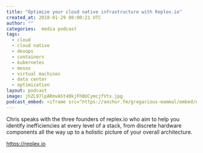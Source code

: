 ```yaml
---
title: "Optimize your cloud native infrastructure with Replex.io"
created_at: 2018-01-29 08:00:21 UTC
author: ""
categories:  media podcast
tags:
  - cloud
  - cloud native
  - devops
  - containers
  - kubernetes
  - mesos
  - virtual machines
  - data center
  - optimization
layout: podcast
image: jhZL97lpARmvASt40kjFhBUCymcjfVtx.jpg
podcast_embed: <iframe src="https://anchor.fm/gregarious-mammal/embed/episodes/Optimize-your-cloud-native-infrastructure-with-Replex-io-e14p5t" height="102px" width="400px" frameborder="0" scrolling="no"></iframe>
---
```


Chris speaks with the three founders of replex.io who aim to help you identify inefficiencies at every level of a stack, from discrete hardware components all the way up to a holistic picture of your overall architecture.

<https://replex.io>
